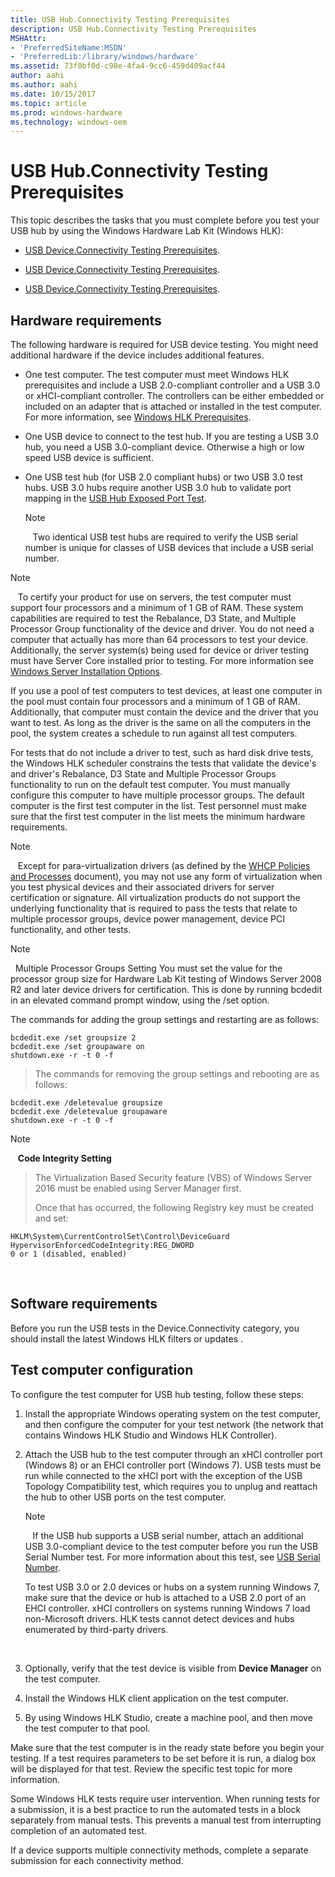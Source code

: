 ```yaml
---
title: USB Hub.Connectivity Testing Prerequisites
description: USB Hub.Connectivity Testing Prerequisites
MSHAttr:
- 'PreferredSiteName:MSDN'
- 'PreferredLib:/library/windows/hardware'
ms.assetid: 73f0bf0d-c98e-4fa4-9cc6-459d409acf44
author: aahi
ms.author: aahi
ms.date: 10/15/2017
ms.topic: article
ms.prod: windows-hardware
ms.technology: windows-oem
---
```


# USB Hub.Connectivity Testing Prerequisites


This topic describes the tasks that you must complete before you test your USB hub by using the Windows Hardware Lab Kit (Windows HLK):

-   [USB Device.Connectivity Testing Prerequisites](usb-deviceconnectivity-testing-prerequisites.md#bkmk-hardwarerequirements).

-   [USB Device.Connectivity Testing Prerequisites](usb-deviceconnectivity-testing-prerequisites.md#bkmk-softwarerequirements).

-   [USB Device.Connectivity Testing Prerequisites](usb-deviceconnectivity-testing-prerequisites.md#bkmk-configuringtestcomputer).

## <span id="BKMK_hardwareRequirements"></span><span id="bkmk-hardwarerequirements"></span><span id="BKMK_HARDWAREREQUIREMENTS"></span>Hardware requirements


The following hardware is required for USB device testing. You might need additional hardware if the device includes additional features.

-   One test computer. The test computer must meet Windows HLK prerequisites and include a USB 2.0-compliant controller and a USB 3.0 or xHCI-compliant controller. The controllers can be either embedded or included on an adapter that is attached or installed in the test computer. For more information, see [Windows HLK Prerequisites](..\getstarted\windows-hlk-prerequisites.md).

-   One USB device to connect to the test hub. If you are testing a USB 3.0 hub, you need a USB 3.0-compliant device. Otherwise a high or low speed USB device is sufficient.

-   One USB test hub (for USB 2.0 compliant hubs) or two USB 3.0 test hubs. USB 3.0 hubs require another USB 3.0 hub to validate port mapping in the [USB Hub Exposed Port Test](68f6e04f-4b7f-4548-9562-db9d46105554.md).

    >[!NOTE]
    >  
    Two identical USB test hubs are required to verify the USB serial number is unique for classes of USB devices that include a USB serial number.

>[!NOTE]
>  
To certify your product for use on servers, the test computer must support four processors and a minimum of 1 GB of RAM. These system capabilities are required to test the Rebalance, D3 State, and Multiple Processor Group functionality of the device and driver. You do not need a computer that actually has more than 64 processors to test your device. Additionally, the server system(s) being used for device or driver testing must have Server Core installed prior to testing. For more information see [Windows Server Installation Options](http://go.microsoft.com/fwlink/p/?LinkID=251454).

If you use a pool of test computers to test devices, at least one computer in the pool must contain four processors and a minimum of 1 GB of RAM. Additionally, that computer must contain the device and the driver that you want to test. As long as the driver is the same on all the computers in the pool, the system creates a schedule to run against all test computers.

For tests that do not include a driver to test, such as hard disk drive tests, the Windows HLK scheduler constrains the tests that validate the device's and driver's Rebalance, D3 State and Multiple Processor Groups functionality to run on the default test computer. You must manually configure this computer to have multiple processor groups. The default computer is the first test computer in the list. Test personnel must make sure that the first test computer in the list meets the minimum hardware requirements.

>[!NOTE]
>  
Except for para-virtualization drivers (as defined by the [WHCP Policies and Processes](http://go.microsoft.com/fwlink/p/?LinkID=615222) document), you may not use any form of virtualization when you test physical devices and their associated drivers for server certification or signature. All virtualization products do not support the underlying functionality that is required to pass the tests that relate to multiple processor groups, device power management, device PCI functionality, and other tests.

>[!NOTE]
>  Multiple Processor Groups Setting
>You must set the value for the processor group size for Hardware Lab Kit testing of Windows Server 2008 R2 and later device drivers for certification. This is done by running bcdedit in an elevated command prompt window, using the /set option.
>
>The commands for adding the group settings and restarting are as follows:
>
``` syntax
bcdedit.exe /set groupsize 2
bcdedit.exe /set groupaware on
shutdown.exe -r -t 0 -f
```
>
>
>The commands for removing the group settings and rebooting are as follows:
>
``` syntax
bcdedit.exe /deletevalue groupsize
bcdedit.exe /deletevalue groupaware
shutdown.exe -r -t 0 -f
```
>

>[!NOTE]
>  
**Code Integrity Setting**

>The Virtualization Based Security feature (VBS) of Windows Server 2016 must be enabled using Server Manager first.
>
>Once that has occurred, the following Registry key must be created and set:
>
``` syntax
HKLM\System\CurrentControlSet\Control\DeviceGuard
HypervisorEnforcedCodeIntegrity:REG_DWORD
0 or 1 (disabled, enabled)
```

 

## <span id="BKMK_softwareRequirements"></span><span id="bkmk-softwarerequirements"></span><span id="BKMK_SOFTWAREREQUIREMENTS"></span>Software requirements


Before you run the USB tests in the Device.Connectivity category, you should install the latest Windows HLK filters or updates .

## <span id="BKMK_configuringTestComputer"></span><span id="bkmk-configuringtestcomputer"></span><span id="BKMK_CONFIGURINGTESTCOMPUTER"></span>Test computer configuration


To configure the test computer for USB hub testing, follow these steps:

1.  Install the appropriate Windows operating system on the test computer, and then configure the computer for your test network (the network that contains Windows HLK Studio and Windows HLK Controller).

2.  Attach the USB hub to the test computer through an xHCI controller port (Windows 8) or an EHCI controller port (Windows 7). USB tests must be run while connected to the xHCI port with the exception of the USB Topology Compatibility test, which requires you to unplug and reattach the hub to other USB ports on the test computer.

    >[!NOTE]
    >  
    If the USB hub supports a USB serial number, attach an additional USB 3.0-compliant device to the test computer before you run the USB Serial Number test. For more information about this test, see [USB Serial Number](0f2d5113-cf70-4cda-8afc-b7005d1e2739.md).

    To test USB 3.0 or 2.0 devices or hubs on a system running Windows 7, make sure that the device or hub is attached to a USB 2.0 port of an EHCI controller. xHCI controllers on systems running Windows 7 load non-Microsoft drivers. HLK tests cannot detect devices and hubs enumerated by third-party drivers.

     

3.  Optionally, verify that the test device is visible from **Device Manager** on the test computer.

4.  Install the Windows HLK client application on the test computer.

5.  By using Windows HLK Studio, create a machine pool, and then move the test computer to that pool.

Make sure that the test computer is in the ready state before you begin your testing. If a test requires parameters to be set before it is run, a dialog box will be displayed for that test. Review the specific test topic for more information.

Some Windows HLK tests require user intervention. When running tests for a submission, it is a best practice to run the automated tests in a block separately from manual tests. This prevents a manual test from interrupting completion of an automated test.

If a device supports multiple connectivity methods, complete a separate submission for each connectivity method.

 

 






